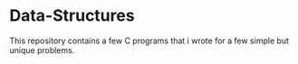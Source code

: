 # Data-Structures
This repository contains a few C programs that i wrote for a few simple but unique problems.
